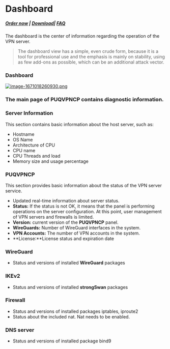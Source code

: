 # Dashboard

##### [Order now](https://puqcloud.com/index.php?rp=/store/puqvpn) | [Download](https://download.puqcloud.com/cp/puqvpncp/)| [FAQ](https://faq.puqcloud.com)

The dashboard is the center of information regarding the operation of the VPN server.

>The dashboard view has a simple, even crude form, because it is a tool for professional use and the emphasis is mainly on stability, using as few add-ons as possible, which can be an additional attack vector.

### Dashboard

[![image-1671018260930.png](https://doc.puq.info/uploads/images/gallery/2022-12/scaled-1680-/image-1671018260930.png)](https://doc.puq.info/uploads/images/gallery/2022-12/image-1671018260930.png)

### The main page of PUQVPNCP contains diagnostic information.

### **Server Information**

This section contains basic information about the host server, such as:

- Hostname
- OS Name
- Architecture of CPU
- CPU name
- CPU Threads and load
- Memory size and usage percentage

### PUQVPNCP

This section provides basic information about the status of the VPN server service.

- Updated real-time information about server status.
- **Status:** If the status is not OK, it means that the panel is performing operations on the server configuration. At this point, user management of VPN servers and firewalls is limited.
- **Version:** current version of the **PUQVPNCP** panel.
- **WireGuards:** Number of WireGuard interfaces in the system.
- **VPN Accounts:** The number of VPN accounts in the system.
- **License:**License status and expiration date

### WireGuard

- Status and versions of installed **WireGuard** packages

### IKEv2

- Status and versions of installed **strongSwan** packages

### Firewall

- Status and versions of installed packages iptables, iproute2
- Status about the included nat. Nat needs to be enabled.

### DNS server

- Status and versions of installed package bind9
